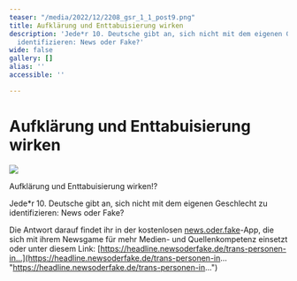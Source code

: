 ```yaml
---
teaser: "/media/2022/12/2208_gsr_1_1_post9.png"
title: Aufklärung und Enttabuisierung wirken
description: 'Jede*r 10. Deutsche gibt an, sich nicht mit dem eigenen Geschlecht zu
  identifizieren: News oder Fake?'
wide: false
gallery: []
alias: ''
accessible: ''

---
```

# Aufklärung und Enttabuisierung wirken  
  
![](/media/2022/12/2208_gsr_1_1_post9.png)

Aufklärung und Enttabuisierung wirken!?

Jede*r 10. Deutsche gibt an, sich nicht mit dem eigenen Geschlecht zu identifizieren: News oder Fake?

Die Antwort darauf findet ihr in der kostenlosen [news.oder.fake](https://www.facebook.com/newsoderfake?__cft__\[0\]=AZWVJH5DcMM635NjFBYYVSKurmRg_KT32x_QeHO0h4so44LwTzB7_zl0tjKaPnoT7ARMtzkn8ANrwamnWOq8aE3feTcGrYmobalxXqOutDJArtAu98q3sb-vcyfsDZMs26JJTrgokn86PgcXGekWGhB3ap8XuI6rmx9E9GDWNVk7DMpU8228S34oMcI_KofvgD7WHXE8bQPrMFewz1GnScD-&__tn__=-\]K-R)-App, die sich mit ihrem Newsgame für mehr Medien- und Quellenkompetenz einsetzt oder unter diesem Link: [https://headline.newsoderfake.de/trans-personen-in...](https://headline.newsoderfake.de/trans-personen-in... "https://headline.newsoderfake.de/trans-personen-in...")
